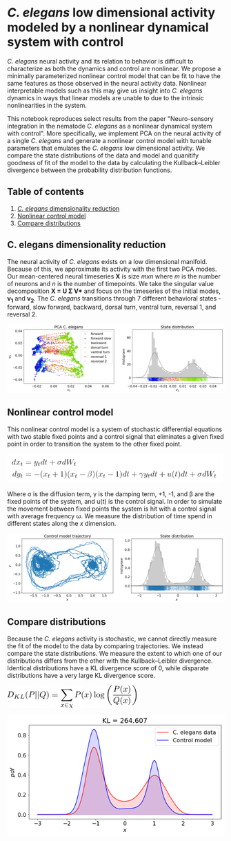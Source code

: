 # _C. elegans_ low dimensional activity modeled by a nonlinear dynamical system with control

_C. elegans_ neural activity and its relation to behavior is difficult to characterize as both the dynamics and control are nonlinear. We propose a minimally parameterized nonlinear control model that can be fit to have the same features as those observed in the neural activity data. Nonlinear interpretable models such as this may give us insight into _C. elegans_ dynamics in ways that linear models are unable to due to the intrinsic nonlinearities in the system.

This notebook reproduces select results from the paper "Neuro-sensory integration in the nematode _C. elegans_ as a nonlinear dynamical system with control". More specifically, we implement PCA on the neural activity of a single _C. elegans_ and generate a nonlinear control model with tunable parameters that emulates the _C. elegans_ low dimensional activity.  We compare the state distributions of the data and model and quanitify goodness of fit of the model to the data by calculating the Kullback–Leibler divergence between the probability distribution functions.


## Table of contents
1. [_C. elegans_ dimensionality reduction](#Celegans)
2. [Nonlinear control model](#nonlin_control)
3. [Compare distributions](#compare_dist)



## C. elegans dimensionality reduction <a name="Celegans"></a>

The neural activity of _C. elegans_ exists on a low dimensional manifold.  Because of this, we approximate its activity with the first two PCA modes. Our mean-centered neural timeseries __X__ is size _mxn_ where _m_ is the number of neurons and _n_ is the number of timepoints. We take the singular value decomposition __X = U &Sigma; V*__ and focus on the timeseries of the initial modes, __v<sub>1</sub>__ and __v<sub>2</sub>__.  The _C. elegans_ transitions through 7 different behavioral states - forward, slow forward, backward, dorsal turn, ventral turn, reversal 1, and reversal 2.

![Image description](figures/PCA_Celegans.png)





## Nonlinear control model <a name="nonlin_control"></a>

This nonlinear control model is a system of stochastic differential equations with two stable fixed points and a control signal that eliminates a given fixed point in order to transition the system to the other fixed point.

<img src="figures/control_model_eq.png" width="500">

Where &sigma; is the diffusion term, &gamma; is the damping term, +1, -1, and &beta; are the fixed points of the system, and u(t) is the control signal. In order to simulate the movement between fixed points the system is hit with a control signal with average frequency &omega;. We measure the distribution of time spend in different states along the _x_ dimension.

![Image description](figures/nonlin_control_model.png)



## Compare distributions <a name="compare_dist"></a>
Because the _C. elegans_ activity is stochastic, we cannot directly measure the fit of the model to the data by comparing trajectories.  We instead compare the state distributions.  We measure the extent to which one of our distributions differs from the other with the Kullback–Leibler divergence. Identical distributions have a KL divergence score of 0, while disparate distributions have a very large KL divergence score.

<img src="figures/KL_eq.png" width="300">

![Image description](figures/KL_distributions.png)
